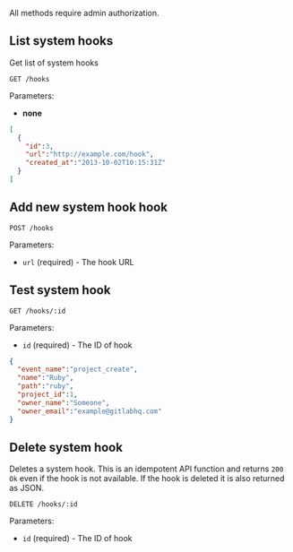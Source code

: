 All methods require admin authorization.

## List system hooks

Get list of system hooks

```
GET /hooks
```

Parameters:

+ **none**

```json
[
  {
    "id":3,
    "url":"http://example.com/hook",
    "created_at":"2013-10-02T10:15:31Z"
  }
]
```

## Add new system hook hook

```
POST /hooks
```

Parameters:

+ `url` (required) - The hook URL


## Test system hook

```
GET /hooks/:id
```

Parameters:

+ `id` (required) - The ID of hook

```json
{
  "event_name":"project_create",
  "name":"Ruby",
  "path":"ruby",
  "project_id":1,
  "owner_name":"Someone",
  "owner_email":"example@gitlabhq.com"
}
```

## Delete system hook

Deletes a system hook. This is an idempotent API function and returns `200 Ok` even if the hook
is not available. If the hook is deleted it is also returned as JSON.

```
DELETE /hooks/:id
```

Parameters:

+ `id` (required) - The ID of hook
